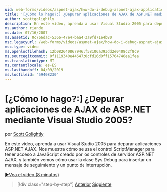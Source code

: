 ```yaml
---
uid: web-forms/videos/aspnet-ajax/how-do-i-debug-aspnet-ajax-applications-using-visual-studio-2005
title: '[¿Cómo lo hago?:] ¿Depurar aplicaciones de AJAX de ASP.NET mediante Visual Studio 2005? | Microsoft Docs'
author: scottgolightly
description: En este vídeo, aprenda a usar Visual Studio 2005 para depurar aplicaciones ASP.NET AJAX. Nos muestra cómo se usa el control ScriptManager para tener acceso a la de JavaScript...
ms.author: riande
ms.date: 07/16/2007
ms.assetid: 0c766dac-5366-47e4-baa4-3a9fd71e4b80
msc.legacyurl: /web-forms/videos/aspnet-ajax/how-do-i-debug-aspnet-ajax-applications-using-visual-studio-2005
msc.type: video
ms.openlocfilehash: 12b0826408679461f58106a393dd2e0408c2f8c9
ms.sourcegitcommit: 0f1119340e4464720cfd16d0ff15764746ea1fea
ms.translationtype: MT
ms.contentlocale: es-ES
ms.lasthandoff: 04/09/2019
ms.locfileid: "59408230"
---
```

# <a name="how-do-i-debug-aspnet-ajax-applications-using-visual-studio-2005"></a>[¿Cómo lo hago?:] ¿Depurar aplicaciones de AJAX de ASP.NET mediante Visual Studio 2005?

por [Scott Golightly](https://github.com/scottgolightly)

En este vídeo, aprenda a usar Visual Studio 2005 para depurar aplicaciones ASP.NET AJAX. Nos muestra cómo se usa el control ScriptManager para tener acceso a JavaScript creado por los controles de servidor ASP.NET AJAX, y también vemos cómo usar la clase Sys.Debug para insertar un mensaje de seguimiento y un punto de interrupción.

[&#9654;Vea el vídeo (8 minutos)](https://channel9.msdn.com/Blogs/ASP-NET-Site-Videos/how-do-i-debug-aspnet-ajax-applications-using-visual-studio-2005)

> [!div class="step-by-step"]
> [Anterior](how-do-i-use-the-aspnet-ajax-profile-services.md)
> [Siguiente](how-do-i-build-a-custom-aspnet-ajax-server-control.md)
